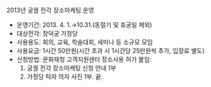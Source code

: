 2013년 궁궐 전각 장소마케팅 운영
- 운영기간: 2013. 4. 1.→10.31.(동절기 및 휴궁일 제외)
- 대상전각: 창덕궁 가정당
- 사용용도: 회의, 교육, 학술대회, 세미나 등 소규모 모임
- 사용요금: 1시간 50만원(시간 초과 시 1시간당 25만원씩 추가, 입장료 별도)
- 신청방법: 문화재청 고객지원센터 장소사용 허가
  붙임: 
  1. 궁궐 전각 장소마케팅 신청 안내 1부
  2. 가정당 탁자 의자 사진 1부.
끝.